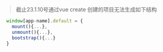 > 截止23.1.10号通过vue create 创建的项目无法生成如下结构
```js
  window[app-name].default = {
    mount(){...},
    unmount(){...},
    bootstrap(){...}
  }
```